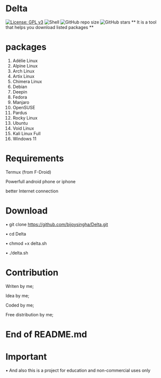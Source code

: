 # Delta 
[![License: GPL v3](https://img.shields.io/badge/License-GPLv3-blue.svg)](LICENSE)
![Shell](https://img.shields.io/badge/language-shell-green)
![GitHub repo size](https://img.shields.io/github/repo-size/bijoysingha/Delta)
![GitHub stars](https://img.shields.io/github/stars/bijoysingha/Delta?style=social)
** It is a tool that helps you download listed packages **

# packages 
 1. Adélie Linux
  2. Alpine Linux
  3. Arch Linux
  4. Artix Linux
  5. Chimera Linux
  6. Debian
  7. Deepin
  8. Fedora
  9. Manjaro
 10. OpenSUSE
 11. Pardus
 12. Rocky Linux
 13. Ubuntu
 14. Void Linux
 15. Kali Linux Full
 16. Windows 11

# Requirements 
<p>Termux (from F-Droid)</p>
<p>Powerfull android phone or iphone</p>
<p>better Internet connection</p>

# Download
• git clone https://github.com/bijoysingha/Delta.git

• cd Delta

• chmod +x delta.sh

• ./delta.sh

# Contribution 
Writen by me;

Idea by me;

Coded by me;

Free distribution by me;

# End of README.md

# Important 
• And also this is a project for education and non-commercial uses only
